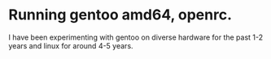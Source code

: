 # Running gentoo amd64, openrc.
I have been experimenting with gentoo on diverse hardware for the past 1-2 years and linux for around 4-5 years.
